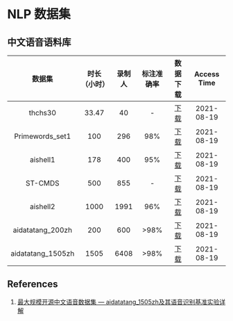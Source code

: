 # NLP 数据集

## 中文语音语料库

| 数据集 | 时长（小时）| 录制人 | 标注准确率 | 数据下载 | Access Time |
| :---: | :---: | :---: | :---: | :---: | :---: |
| thchs30 | 33.47 | 40 | - | [下载](http://www.openslr.org/18/) | 2021-08-19 |
| Primewords_set1 | 100 | 296 | 98% | [下载](http://www.openslr.org/47/) | 2021-08-19 |
| aishell1 | 178 | 400 | 95% | [下载](http://www.openslr.org/33/) | 2021-08-19 |
|  ST-CMDS | 500 | 855 | - | [下载](http://www.openslr.org/38/) | 2021-08-19 |
|  aishell2 | 1000 | 1991 | 96% | [下载](http://www.aishelltech.com/aishell_2) | 2021-08-19 |
| aidatatang_200zh | 200 | 600 | >98% | [下载](http://www.openslr.org/62/) | 2021-08-19 |
| aidatatang_1505zh | 1505 | 6408 | >98% | [下载](https://www.datatang.com/webfront/opensource.html) | 2021-08-19 |



## References

1. [最大规模开源中文语音数据集 — aidatatang_1505zh及其语音识别基准实验详解](https://blog.csdn.net/weixin_44532659/article/details/95960300)
